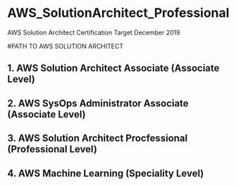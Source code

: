 # AWS_SolutionArchitect_Professional
AWS Solution Architect Certification Target December 2019

#PATH TO AWS SOLUTION ARCHITECT
## 1. AWS Solution Architect Associate (Associate Level)
## 2. AWS SysOps Administrator Associate (Associate Level)
## 3. AWS Solution Architect Procfessional (Professional Level)
## 4. AWS Machine Learning (Speciality Level) 

